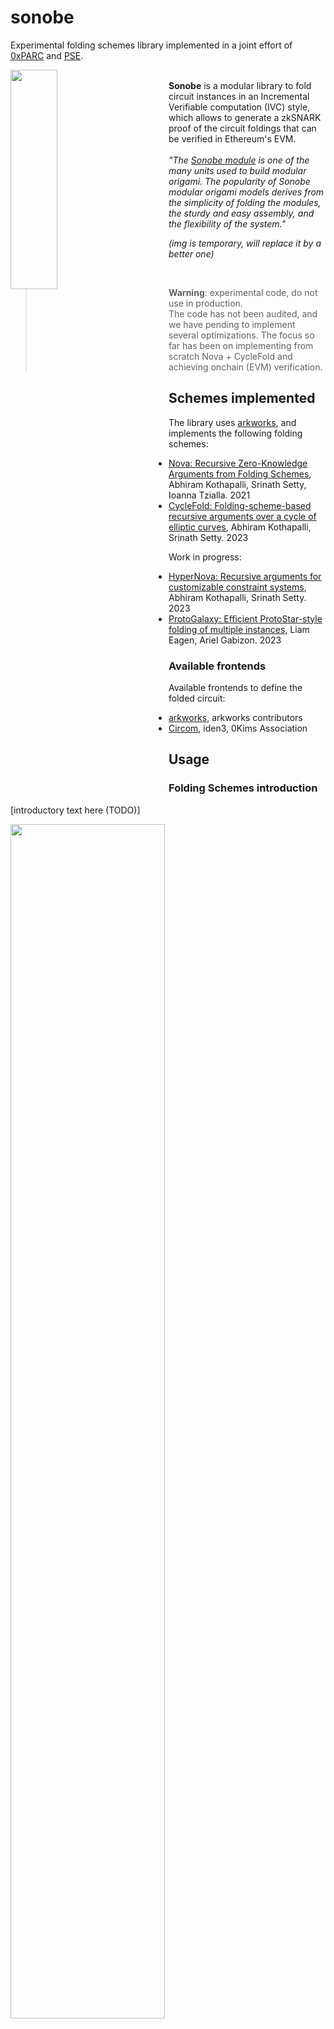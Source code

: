 # sonobe

Experimental folding schemes library implemented in a joint effort of [0xPARC](https://0xparc.org/) and [PSE](https://pse.dev).


<img align="left" style="width:30%;min-width:250px;" src="imgs/sonobe.png">

<br>
<b>Sonobe</b> is a modular library to fold circuit instances in an Incremental Verifiable computation (IVC) style, which allows to generate a zkSNARK proof of the circuit foldings that can be verified in Ethereum's EVM.
<br><br>
<i>"The <a href="https://en.wikipedia.org/wiki/Sonobe">Sonobe module</a> is one of the many units used to build modular origami. The popularity of Sonobe modular origami models derives from the simplicity of folding the modules, the sturdy and easy assembly, and the flexibility of the system."</i>

<br>

*(img is temporary, will replace it by a better one)*<br>

<br>

> **Warning**: experimental code, do not use in production.<br>
> The code has not been audited, and we have pending to implement several optimizations. The focus so far has been on implementing from scratch Nova + CycleFold and achieving onchain (EVM) verification.

## Schemes implemented
The library uses [arkworks](https://github.com/arkworks-rs), and implements the following folding schemes:

- [Nova: Recursive Zero-Knowledge Arguments from Folding Schemes](https://eprint.iacr.org/2021/370.pdf), Abhiram Kothapalli, Srinath Setty, Ioanna Tzialla. 2021
- [CycleFold: Folding-scheme-based recursive arguments over a cycle of elliptic curves](https://eprint.iacr.org/2023/1192.pdf), Abhiram Kothapalli, Srinath Setty. 2023

Work in progress:

- [HyperNova: Recursive arguments for customizable constraint systems](https://eprint.iacr.org/2023/573.pdf), Abhiram Kothapalli, Srinath Setty. 2023
- [ProtoGalaxy: Efficient ProtoStar-style folding of multiple instances](https://eprint.iacr.org/2023/1106.pdf), Liam Eagen, Ariel Gabizon. 2023

### Available frontends
Available frontends to define the folded circuit:

- [arkworks](https://github.com/arkworks-rs), arkworks contributors
- [Circom](https://github.com/iden3/circom), iden3, 0Kims Association

## Usage

### Folding Schemes introduction

[introductory text here (TODO)]

<img src="imgs/folding-main-idea-diagram.png" style="width:70%;" />

- https://youtu.be/IzLTpKWt-yg?t=6367 , where [Carlos Pérez](https://twitter.com/CPerezz19) overviews the features of folding schemes and what can be build with them.

### Overview of sonobe
Suppose that the user inputs a circuit that follows the IVC structure, chooses which Folding Scheme to use (eg. Nova), and which Decider (eg. Spartan over Pasta curve).

Later the user can for example change with few code changes the Folding Scheme being used (eg. switch to ProtoGalaxy) and also the Decider (eg. Groth16 over bn254), so the final proof can be verified in an Ethereum smart contract.

![](imgs/sonobe-lib-pipeline.png)

Complete examples can be found at [folding-schemes/examples](https://github.com/privacy-scaling-explorations/sonobe/tree/main/folding-schemes/examples)

### The folding circuit
For the next example, we're going to use Nova+CycleFold for the folding, with the On-chain (EVM) verifier.

The following image provides a description of the main Nova circuit and CycleFold circuit over a couple of steps.

![](imgs/cyclefold-nova-diagram.png)

### Define the circuit to be folded
First let's define our circuit to be folded:

```rust
/// This is the circuit that we want to fold, it implements the FCircuit trait
#[derive(Clone, Copy, Debug)]
pub struct Sha256FCircuit<F: PrimeField> {
    _f: PhantomData<F>,
}
impl<F: PrimeField> FCircuit<F> for Sha256FCircuit<F> {
    type Params = ();
    fn new(_params: Self::Params) -> Self {
        Self { _f: PhantomData }
    }
    fn state_len(&self) -> usize {
        1
    }
    /// computes the next state values in place, assigning z_{i+1} into z_i, and computing the new
    /// z_{i+1}
    fn step_native(&self, _i: usize, z_i: Vec<F>) -> Result<Vec<F>, Error> {
        let out_bytes = Sha256::evaluate(&(), z_i[0].into_bigint().to_bytes_le()).unwrap();
        let out: Vec<F> = out_bytes.to_field_elements().unwrap();
        Ok(vec![out[0]])
    }
    /// generates the constraints for the step of F for the given z_i
    fn generate_step_constraints(
        &self,
        _cs: ConstraintSystemRef<F>,
        _i: usize,
        z_i: Vec<FpVar<F>>,
    ) -> Result<Vec<FpVar<F>>, SynthesisError> {
        let unit_var = UnitVar::default();
        let out_bytes = Sha256Gadget::evaluate(&unit_var, &z_i[0].to_bytes()?)?;
        let out = out_bytes.0.to_constraint_field()?;
        Ok(vec![out[0].clone()])
    }
}
```

We can also define the circuit in Circom:
```circom
//
```

### Folding the circuit
Now we plug it into the library:
```rust
// The idea here is that eventually we could replace the next line chunk that defines the
// `type NOVA = Nova<...>` by using another folding scheme that fulfills the `FoldingScheme`
// trait, and the rest of our code would be working without needing to be updated.
type NOVA = Nova<
    Projective,
    GVar,
    Projective2,
    GVar2,
    Sha256FCircuit<Fr>,
    KZG<'static, Bn254>,
    Pedersen<Projective2>,
>;

let num_steps = 10;
let initial_state = vec![Fr::from(1_u32)];

let F_circuit = Sha256FCircuit::<Fr>::new(());

println!("Prepare Nova ProverParams & VerifierParams");
let (prover_params, verifier_params) = nova_setup::<Sha256FCircuit<Fr>>(F_circuit);

println!("Initialize FoldingScheme");
let mut folding_scheme = NOVA::init(&prover_params, F_circuit, initial_state.clone()).unwrap();

// compute a step of the IVC
for i in 0..num_steps {
    let start = Instant::now();
    folding_scheme.prove_step().unwrap();
    println!("Nova::prove_step {}: {:?}", i, start.elapsed());
}

let (running_instance, incoming_instance, cyclefold_instance) = folding_scheme.instances();

println!("Run the Nova's IVC verifier");
NOVA::verify(
    verifier_params,
    initial_state,
    folding_scheme.state(), // latest state
    Fr::from(num_steps as u32),
    running_instance,
    incoming_instance,
    cyclefold_instance,
)
.unwrap();
```

### Final proof (decider proof)
Two options:

- onchain (Ethereum's EVM) mode
- offchain mode

Once we have been folding our circuit instances, we can generate the *"final proof"*, the Decider proof.


#### Onchain Decider

![](imgs/decider-onchain-flow-diagram.png)

Generating the final proof (decider), to be able to verify it in Ethereum's EVM:

```rust
type DECIDER = Decider<
    Projective,
    GVar,
    Projective2,
    GVar2,
    CubicFCircuit<Fr>,
    KZG<'static, Bn254>,
    Pedersen<Projective2>,
    Groth16<Bn254>, // here we define the Snark to use in the decider
    NOVA,           // here we define the FoldingScheme to use
>;

// generate Groth16 setup
let circuit = DeciderEthCircuit::<
    Projective,
    GVar,
    Projective2,
    GVar2,
    Pedersen<Projective>,
    Pedersen<Projective2>,
>::from_nova::<CubicFCircuit<Fr>>(nova.clone());
let mut rng = rand::rngs::OsRng;

let start = Instant::now();
let (pk, vk) =
    Groth16::<Bn254>::circuit_specific_setup(circuit.clone(), &mut rng).unwrap();
println!("Groth16 setup, {:?}", start.elapsed());

// decider proof generation
let decider_pp = (poseidon_config.clone(), g16_pk, kzg_pk);
let proof = DECIDER::prove(decider_pp, rng, nova.clone()).unwrap();

// decider proof verification
let decider_vp = (poseidon_config, g16_vk, kzg_vk);
let verified = DECIDER::verify(decider_vp, nova.i, nova.z_0, nova.z_i, &nova.U_i, &nova.u_i, proof).unwrap();
assert!(verified);
```

As mentioned above, complete examples can be found at [folding-schemes/examples](https://github.com/privacy-scaling-explorations/sonobe/tree/main/folding-schemes/examples)

#### Offchain Decider
Not available yet, meanwhile the onchain Decider can be used also offchain. We plan to implement a separate offchain decider which will be more efficient and faster generating the proofs (without EVM constraints).


### Swapping curves and proving schemes
Thanks to the modularity of arkworks, we can swap between curves and proving systems.
Suppose that for the final proof (decider), instead of using Groth16 over the BN254 curve, we want to use Marlin+IPA over the Pasta curves, so we can enjoy of not needing a trusted setup.
It just requires few line changes on our previous code [...]

### On-chain verification
Having used the `DeciderEth` (see [Onchain Decider](#Onchain-Decider) section), we can now verify it in Ethereum's EVM.

First we need to generate the Solidity contracts that verify the Decider proofs. Use the [solidity-verifiers-cli](cli) tool
```
> solidity-verifier-cli -p nova-cyclefold -d ./folding-verifier-solidity/assets/G16_test_vk_data
```

## License
https://github.com/privacy-scaling-explorations/sonobe/blob/main/LICENSE

[TODO: add references to
- arkworks
- Espresso code regarding the multilinear 'virtual polynomial' and SumCheck used in HyperNova
- Solidity KZG & Groth16 original adapted code
    - Groth16: Jordi Baylina
    - KZG10: weijiekoh
    - Templating: Han
- People who helped us: Srinath Setty, Lev57, Matej (Lurk), Adrien (Lurk), Wyatt Benno TODO
]
